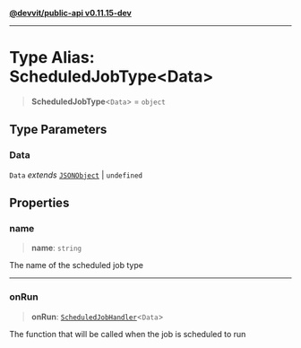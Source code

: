 [**@devvit/public-api v0.11.15-dev**](../README.md)

---

# Type Alias: ScheduledJobType\<Data\>

> **ScheduledJobType**\<`Data`\> = `object`

## Type Parameters

### Data

`Data` _extends_ [`JSONObject`](JSONObject.md) \| `undefined`

## Properties

<a id="name"></a>

### name

> **name**: `string`

The name of the scheduled job type

---

<a id="onrun"></a>

### onRun

> **onRun**: [`ScheduledJobHandler`](ScheduledJobHandler.md)\<`Data`\>

The function that will be called when the job is scheduled to run
